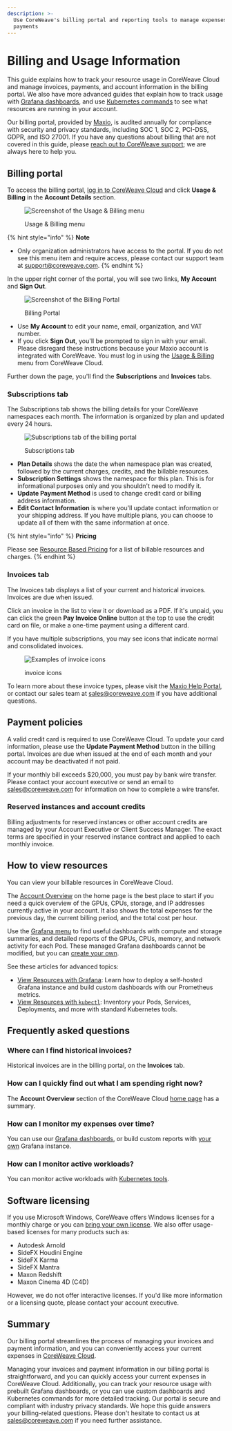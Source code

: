 ```yaml
---
description: >-
  Use CoreWeave's billing portal and reporting tools to manage expenses and
  payments
---
```


# Billing and Usage Information

This guide explains how to track your resource usage in CoreWeave Cloud and manage invoices, payments, and account information in the billing portal. We also have more advanced guides that explain how to track usage with [Grafana dashboards](view-resources-with-grafana.md), and use [Kubernetes commands](view-kubernetes-resources-with-kubectl.md) to see what resources are running in your account.&#x20;

Our billing portal, provided by [Maxio](https://www.maxio.com/security), is audited annually for compliance with security and privacy standards, including SOC 1, SOC 2, PCI-DSS, GDPR, and ISO 27001. If you have any questions about billing that are not covered in this guide, please [reach out to CoreWeave support](https://cloud.coreweave.com/contact); we are always here to help you.

## Billing portal

To access the billing portal, [log in to CoreWeave Cloud](https://cloud.coreweave.com/) and click **Usage & Billing** in the **Account Details** section.

<figure><img src="../../.gitbook/assets/image (1) (6).png" alt="Screenshot of the Usage &#x26; Billing menu"><figcaption><p>Usage &#x26; Billing menu</p></figcaption></figure>

{% hint style="info" %}
**Note**

* Only organization administrators have access to the portal. If you do not see this menu item and require access, please contact our support team at [support@coreweave.com](mailto:support@coreweave.com).
{% endhint %}

In the upper right corner of the portal, you will see two links, **My Account** and **Sign Out**.

<figure><img src="../../.gitbook/assets/image (5).png" alt="Screenshot of the Billing Portal"><figcaption><p>Billing Portal</p></figcaption></figure>

* Use **My Account** to edit your name, email, organization, and VAT number.
* If you click **Sign Out**, you'll be prompted to sign in with your email. Please disregard these instructions because your Maxio account is integrated with CoreWeave. You must log in using the [Usage & Billing](https://cloud.coreweave.com/) menu from CoreWeave Cloud.

Further down the page, you'll find the **Subscriptions** and **Invoices** tabs.

### Subscriptions tab

The Subscriptions tab shows the billing details for your CoreWeave namespaces each month. The information is organized by plan and updated every 24 hours.

<figure><img src="../../.gitbook/assets/image (90) (1).png" alt="Subscriptions tab of the billing portal"><figcaption><p>Subscriptions tab</p></figcaption></figure>

* **Plan Details** shows the date the when namespace plan was created, followed by the current charges, credits, and the billable resources.&#x20;
* **Subscription Settings** shows the namespace for this plan. This is for informational purposes only and you shouldn't need to modify it.
* **Update Payment Method** is used to change credit card or billing address information.
* **Edit Contact Information** is where you'll update contact information or your shipping address. If you have multiple plans, you can choose to update all of them with the same information at once.

{% hint style="info" %}
**Pricing**

Please see [Resource Based Pricing](../../../resources/resource-based-pricing.md) for a list of billable resources and charges.
{% endhint %}

### Invoices tab

The Invoices tab displays a list of your current and historical invoices. Invoices are due when issued.

Click an invoice in the list to view it or download as a PDF. If it's unpaid, you can click the green **Pay Invoice Online** button at the top to use the credit card on file, or make a one-time payment using a different card.&#x20;

If you have multiple subscriptions, you may see icons that indicate normal and consolidated invoices.&#x20;

<figure><img src="../../.gitbook/assets/image (7).png" alt="Examples of invoice icons"><figcaption><p>invoice icons</p></figcaption></figure>

To learn more about these invoice types, please visit the [Maxio Help Portal](https://maxio-chargify.zendesk.com/hc/en-us/articles/5404980119949-Invoice-Consolidation), or contact our sales team at [sales@coreweave.com](mailto:sales@coreweave.com) if you have additional questions.

## Payment policies

A valid credit card is required to use CoreWeave Cloud. To update your card information, please use the **Update Payment Method** button in the billing portal. Invoices are due when issued at the end of each month and your account may be deactivated if not paid.

If your monthly bill exceeds $20,000, you must pay by bank wire transfer. Please contact your account executive or send an email to [sales@coreweave.com](mailto:sales@coreweave.com) for information on how to complete a wire transfer.

### Reserved instances and account credits

Billing adjustments for reserved instances or other account credits are managed by your Account Executive or Client Success Manager. The exact terms are specified in your reserved instance contract and applied to each monthly invoice.&#x20;

## How to view resources

You can view your billable resources in CoreWeave Cloud.&#x20;

The [Account Overview](https://cloud.coreweave.com/) on the home page is the best place to start if you need a quick overview of the GPUs, CPUs, storage, and IP addresses currently active in your account. It also shows the total expenses for the previous day, the current billing period, and the total cost per hour.

Use the [Grafana menu](https://grafana.coreweave.com/) to find useful dashboards with compute and storage summaries, and detailed reports of the GPUs, CPUs, memory, and network activity for each Pod. These managed Grafana dashboards cannot be modified, but you can [create your own](view-resources-with-grafana.md).

See these articles for advanced topics:

* [View Resources with Grafana](view-resources-with-grafana.md): Learn how to deploy a self-hosted Grafana instance and build custom dashboards with our Prometheus metrics.
* [View Resources with `kubectl`](view-kubernetes-resources-with-kubectl.md): Inventory your Pods, Services, Deployments, and more with standard Kubernetes tools.

## Frequently asked questions

### Where can I find historical invoices?

Historical invoices are in the billing portal, on the **Invoices** tab.

### How can I quickly find out what I am spending right now?

The **Account Overview** section of the CoreWeave Cloud [home page](https://cloud.coreweave.com/) has a summary.

### How can I monitor my expenses over time?

You can use our [Grafana dashboards](https://grafana.coreweave.com/), or build custom reports with [your own](view-resources-with-grafana.md) Grafana instance.&#x20;

### How can I monitor active workloads?

You can monitor active workloads with [Kubernetes tools](view-kubernetes-resources-with-kubectl.md).

## Software licensing

If you use Microsoft Windows, CoreWeave offers Windows licenses for a monthly charge or you can [bring your own license](https://www.microsoft.com/en-us/licensing/default). We also offer usage-based licenses for many products such as:

* Autodesk Arnold
* SideFX Houdini Engine
* SideFX Karma
* SideFX Mantra
* Maxon Redshift
* Maxon Cinema 4D (C4D)

However, we do not offer interactive licenses. If you'd like more information or a licensing quote, please contact your account executive.&#x20;

## Summary

Our billing portal streamlines the process of managing your invoices and payment information, and you can conveniently access your current expenses in [CoreWeave Cloud](https://cloud.coreweave.com/).

Managing your invoices and payment information in our billing portal is straightforward, and you can quickly access your current expenses in CoreWeave Cloud. Additionally, you can track your resource usage with prebuilt Grafana dashboards, or you can use custom dashboards and Kubernetes commands for more detailed tracking. Our portal is secure and compliant with industry privacy standards. We hope this guide answers your billing-related questions. Please don't hesitate to contact us at [sales@coreweave.com](mailto:sales@coreweave.com) if you need further assistance.
